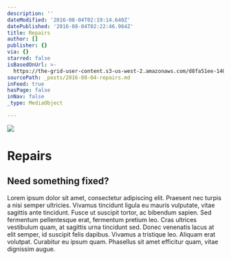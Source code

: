 ```yaml
---
description: ''
dateModified: '2016-08-04T02:19:14.640Z'
datePublished: '2016-08-04T02:22:46.964Z'
title: Repairs
author: []
publisher: {}
via: {}
starred: false
isBasedOnUrl: >-
  https://the-grid-user-content.s3-us-west-2.amazonaws.com/d8fa51ee-1402-4cfe-8bc5-4974fa6b5edd.jpg
sourcePath: _posts/2016-08-04-repairs.md
inFeed: true
hasPage: false
inNav: false
_type: MediaObject

---
```

![](https://the-grid-user-content.s3-us-west-2.amazonaws.com/d8fa51ee-1402-4cfe-8bc5-4974fa6b5edd.jpg)

# Repairs

## Need something fixed?

Lorem ipsum dolor sit amet, consectetur adipiscing elit. Praesent nec turpis a nisi semper ultricies. Vivamus tincidunt ligula eu mauris vulputate, vitae sagittis ante tincidunt. Fusce ut suscipit tortor, ac bibendum sapien. Sed fermentum pellentesque erat, fermentum pretium leo. Cras ultrices vestibulum quam, at sagittis urna tincidunt sed. Donec venenatis lacus at elit semper, id suscipit felis dapibus. Vivamus a tristique leo. Aliquam erat volutpat. Curabitur eu ipsum quam. Phasellus sit amet efficitur quam, vitae dignissim augue.